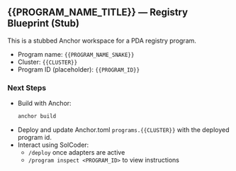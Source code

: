 ## {{PROGRAM_NAME_TITLE}} — Registry Blueprint (Stub)

This is a stubbed Anchor workspace for a PDA registry program.

- Program name: `{{PROGRAM_NAME_SNAKE}}`
- Cluster: `{{CLUSTER}}`
- Program ID (placeholder): `{{PROGRAM_ID}}`

### Next Steps
- Build with Anchor:
  ```bash
  anchor build
  ```
- Deploy and update Anchor.toml `programs.{{CLUSTER}}` with the deployed program id.
- Interact using SolCoder:
  - `/deploy` once adapters are active
  - `/program inspect <PROGRAM_ID>` to view instructions

